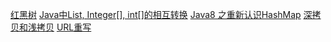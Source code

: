 <a href="https://www.jianshu.com/p/f4639d0cc887">红黑树</a>
<a href="https://www.cnblogs.com/cat520/p/10299879.html">Java中List, Integer[], int[]的相互转换</a>
<a href="https://zhuanlan.zhihu.com/p/21673805">Java8 之重新认识HashMap</a>
<a href="https://www.cnblogs.com/shakinghead/p/7651502.html">深拷贝和浅拷贝</a>
<a href="https://www.cnblogs.com/ttjava/p/3641014.html">URL重写</a>
